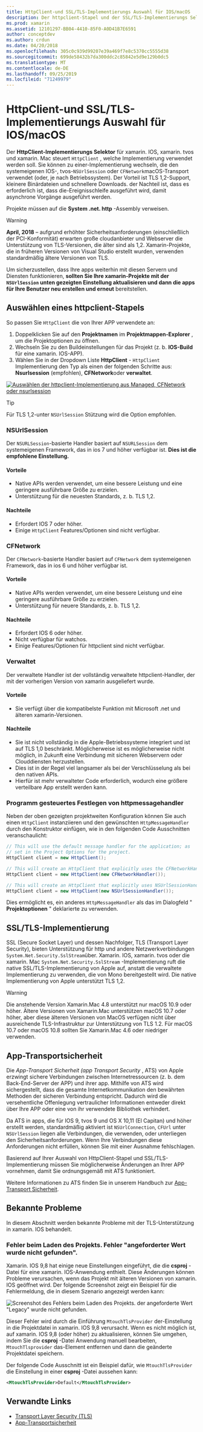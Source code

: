 ```yaml
---
title: HttpClient-und SSL/TLS-Implementierungs Auswahl für IOS/macOS
description: Der httpclient-Stapel und der SSL/TLS-Implementierungs Selektor bestimmen die HttpClient-und SSL/TLS-Implementierung, die von ihrer xamarin IOS-, tvos-oder macOS-App verwendet wird.
ms.prod: xamarin
ms.assetid: 12101297-BB04-4410-85F0-A0D41B7E6591
author: conceptdev
ms.author: crdun
ms.date: 04/20/2018
ms.openlocfilehash: 305c0c939d99207e39a469f7e8c5370cc5555d38
ms.sourcegitcommit: 699de58432b7da300ddc2c85842e5d9e129b0dc5
ms.translationtype: MT
ms.contentlocale: de-DE
ms.lasthandoff: 09/25/2019
ms.locfileid: "71249979"
---
```

# <a name="httpclient-and-ssltls-implementation-selector-for-iosmacos"></a>HttpClient-und SSL/TLS-Implementierungs Auswahl für IOS/macOS

Der **HttpClient-Implementierungs Selektor** für xamarin. IOS, xamarin. tvos und xamarin. Mac steuert `HttpClient` , welche Implementierung verwendet werden soll. Sie können zu einer-Implementierung wechseln, die den systemeigenen IOS-, tvos-`NSUrlSession` oder `CFNetwork`macOS-Transport verwendet (oder, je nach Betriebssystem). Der Vorteil ist TLS 1,2-Support, kleinere Binärdateien und schnellere Downloads. der Nachteil ist, dass es erforderlich ist, dass die-Ereignisschleife ausgeführt wird, damit asynchrone Vorgänge ausgeführt werden.

Projekte müssen auf die **System .net. http** -Assembly verweisen.

> [!WARNING]
> **April, 2018** – aufgrund erhöhter Sicherheitsanforderungen (einschließlich der PCI-Konformität) erwarten große cloudanbieter und Webserver die Unterstützung von TLS-Versionen, die älter sind als 1,2. Xamarin-Projekte, die in früheren Versionen von Visual Studio erstellt wurden, verwenden standardmäßig ältere Versionen von TLS.
>
> Um sicherzustellen, dass Ihre apps weiterhin mit diesen Servern und Diensten funktionieren, **sollten Sie Ihre xamarin-Projekte mit der `NSUrlSession` unten gezeigten Einstellung aktualisieren und dann die apps für Ihre Benutzer neu erstellen und erneut** bereitstellen.

## <a name="selecting-an-httpclient-stack"></a>Auswählen eines httpclient-Stapels

So passen Sie `HttpClient` die von Ihrer APP verwendete an:

1. Doppelklicken Sie auf den **Projektnamen** im **Projektmappen-Explorer** , um die Projektoptionen zu öffnen.
2. Wechseln Sie zu den Buildeinstellungen für das Projekt (z. b. **IOS-Build** für eine xamarin. IOS-APP).
3. Wählen Sie in der Dropdown Liste **HttpClient** - `HttpClient` Implementierung den Typ als einen der folgenden Schritte aus: **Nsurlsession** (empfohlen), **CFNetwork**oder **verwaltet**.

[![Auswählen der httpclient-Implementierung aus Managed, CFNetwork oder nsurlsession](http-stack-images/http-xs-sml.png)](http-stack-images/http-xs.png#lightbox)

> [!TIP]
> Für TLS 1,2-unter `NSUrlSession` Stützung wird die Option empfohlen.

### <a name="nsurlsession"></a>NSUrlSession

Der `NSURLSession`-basierte Handler basiert auf `NSURLSession` dem systemeigenen Framework, das in ios 7 und höher verfügbar ist. 
**Dies ist die empfohlene Einstellung.**

#### <a name="pros"></a>Vorteile

- Native APIs werden verwendet, um eine bessere Leistung und eine geringere ausführbare Größe zu erzielen.
- Unterstützung für die neuesten Standards, z. b. TLS 1,2.

#### <a name="cons"></a>Nachteile

- Erfordert IOS 7 oder höher.
- Einige `HttpClient` Features/Optionen sind nicht verfügbar.

### <a name="cfnetwork"></a>CFNetwork

Der `CFNetwork`-basierte Handler basiert auf `CFNetwork` dem systemeigenen Framework, das in ios 6 und höher verfügbar ist.

#### <a name="pros"></a>Vorteile

- Native APIs werden verwendet, um eine bessere Leistung und eine geringere ausführbare Größe zu erzielen.
- Unterstützung für neuere Standards, z. b. TLS 1,2.

#### <a name="cons"></a>Nachteile

- Erfordert IOS 6 oder höher.
- Nicht verfügbar für watchos.
- Einige Features/Optionen für httpclient sind nicht verfügbar.

### <a name="managed"></a>Verwaltet

Der verwaltete Handler ist der vollständig verwaltete httpclient-Handler, der mit der vorherigen Version von xamarin ausgeliefert wurde.

#### <a name="pros"></a>Vorteile

- Sie verfügt über die kompatibelste Funktion mit Microsoft .net und älteren xamarin-Versionen.

#### <a name="cons"></a>Nachteile

- Sie ist nicht vollständig in die Apple-Betriebssysteme integriert und ist auf TLS 1,0 beschränkt. Möglicherweise ist es möglicherweise nicht möglich, in Zukunft eine Verbindung mit sicheren Webservern oder Clouddiensten herzustellen.
- Dies ist in der Regel viel langsamer als bei der Verschlüsselung als bei den nativen APIs.
- Hierfür ist mehr verwalteter Code erforderlich, wodurch eine größere verteilbare App erstellt werden kann.

### <a name="programmatically-setting-the-httpmessagehandler"></a>Programm gesteuertes Festlegen von httpmessagehandler

Neben der oben gezeigten projektweiten Konfiguration können Sie auch einen `HttpClient` instanziieren und den gewünschten `HttpMessageHandler` durch den Konstruktor einfügen, wie in den folgenden Code Ausschnitten veranschaulicht:

```csharp
// This will use the default message handler for the application; as
// set in the Project Options for the project.
HttpClient client = new HttpClient();

// This will create an HttpClient that explicitly uses the CFNetworkHandler
HttpClient client = new HttpClient(new CFNetworkHandler());

// This will create an HttpClient that explicitly uses NSUrlSessionHandler
HttpClient client = new HttpClient(new NSUrlSessionHandler());
```

Dies ermöglicht es, ein anderes `HttpMessageHandler` als das im Dialogfeld " **Projektoptionen** " deklarierte zu verwenden.

## <a name="ssltls-implementation"></a>SSL/TLS-Implementierung

SSL (Secure Socket Layer) und dessen Nachfolger, TLS (Transport Layer Security), bieten Unterstützung für http und andere Netzwerkverbindungen `System.Net.Security.SslStream`über. Xamarin. IOS, xamarin. tvos oder die xamarin. Mac `System.Net.Security.SslStream` -Implementierung ruft die native SSL/TLS-Implementierung von Apple auf, anstatt die verwaltete Implementierung zu verwenden, die von Mono bereitgestellt wird. Die native Implementierung von Apple unterstützt TLS 1,2.

> [!WARNING]
> Die anstehende Version Xamarin.Mac 4.8 unterstützt nur macOS 10.9 oder höher.
> Ältere Versionen von Xamarin.Mac unterstützen macOS 10.7 oder höher, aber diese älteren Versionen von MacOS verfügen nicht über ausreichende TLS-Infrastruktur zur Unterstützung von TLS 1.2. Für macOS 10.7 oder macOS 10.8 sollten Sie Xamarin.Mac 4.6 oder niedriger verwenden.

## <a name="app-transport-security"></a>App-Transportsicherheit

Die _App-Transport Sicherheit (app Transport Security_ , ATS) von Apple erzwingt sichere Verbindungen zwischen Internetressourcen (z. b. dem Back-End-Server der APP) und ihrer app. Mithilfe von ATS wird sichergestellt, dass die gesamte Internetkommunikation den bewährten Methoden der sicheren Verbindung entspricht. Dadurch wird die versehentliche Offenlegung vertraulicher Informationen entweder direkt über Ihre APP oder eine von ihr verwendete Bibliothek verhindert.

Da ATS in apps, die für IOS 9, tvos 9 und OS X 10,11 (El Capitan) und höher erstellt werden, standardmäßig aktiviert ist `NSUrlConnection`, `CFUrl` unter `NSUrlSession` liegen alle Verbindungen, die verwenden, oder unterliegen den Sicherheitsanforderungen. Wenn Ihre Verbindungen diese Anforderungen nicht erfüllen, können Sie mit einer Ausnahme fehlschlagen.

Basierend auf Ihrer Auswahl von HttpClient-Stapel und SSL/TLS-Implementierung müssen Sie möglicherweise Änderungen an Ihrer APP vornehmen, damit Sie ordnungsgemäß mit ATS funktioniert.

Weitere Informationen zu ATS finden Sie in unserem Handbuch zur [App-Transport Sicherheit](~/ios/app-fundamentals/ats.md).

## <a name="known-issues"></a>Bekannte Probleme

In diesem Abschnitt werden bekannte Probleme mit der TLS-Unterstützung in xamarin. IOS behandelt.

### <a name="project-failed-to-load-with-error-requested-value-appletls-wasnt-found"></a>Fehler beim Laden des Projekts. Fehler "angeforderter Wert wurde nicht gefunden".

Xamarin. IOS 9,8 hat einige neue Einstellungen eingeführt, die die **csproj** -Datei für eine xamarin. IOS-Anwendung enthielt. Diese Änderungen können Probleme verursachen, wenn das Projekt mit älteren Versionen von xamarin. IOS geöffnet wird. Der folgende Screenshot zeigt ein Beispiel für die Fehlermeldung, die in diesem Szenario angezeigt werden kann:

![Screenshot des Fehlers beim Laden des Projekts. der angeforderte Wert "Legacy" wurde nicht gefunden.](http-stack-images/tlserror-xs.png)

Dieser Fehler wird durch die Einführung `MtouchTlsProvider` der-Einstellung in die Projektdatei in xamarin. IOS 9,8 verursacht. Wenn es nicht möglich ist, auf xamarin. IOS 9,8 (oder höher) zu aktualisieren, können Sie umgehen, indem Sie die **csproj** -Datei Anwendung manuell bearbeiten, `MtouchTlsprovider` das-Element entfernen und dann die geänderte Projektdatei speichern.

Der folgende Code Ausschnitt ist ein Beispiel dafür, wie `MtouchTlsProvider` die Einstellung in einer **csproj** -Datei aussehen kann:

```xml
<MtouchTlsProvider>Default</MtouchTlsProvider>
```

## <a name="related-links"></a>Verwandte Links

- [Transport Layer Security (TLS)](~/cross-platform/app-fundamentals/transport-layer-security.md)
- [App-Transportsicherheit](~/ios/app-fundamentals/ats.md)
